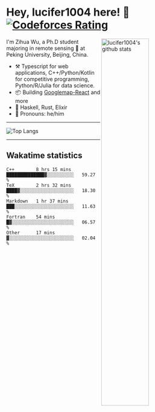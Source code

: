 # Hey, lucifer1004 here! :wave: [![Codeforces Rating](https://cfrating.ihcr.top/?user=lucifer1004&style=flat-square)](https://codeforces.com/profile/lucifer1004)

<img width="50%" align="right" alt="lucifer1004's github stats" src="https://github-readme-stats.vercel.app/api?username=lucifer1004&show_icons=true">

I'm Zihua Wu, a Ph.D student majoring in remote sensing :satellite: at Peking University, Beijing, China.

- :hammer_and_pick: Typescript for web applications, C++/Python/Kotlin for competitive programming, Python/R/Julia for data science.
- :package: Building [Googlemap-React](https://github.com/googlemap-react/googlemap-react) and more
- :seedling: Haskell, Rust, Elixir
- :man: Pronouns: he/him

---

![Top Langs](https://github-readme-stats.vercel.app/api/top-langs/?username=lucifer1004&layout=compact)

---

## Wakatime statistics

<!--START_SECTION:waka-->
```text
C++        8 hrs 15 mins   ██████████████▓░░░░░░░░░░   59.27 % 
TeX        2 hrs 32 mins   ████▓░░░░░░░░░░░░░░░░░░░░   18.30 % 
Markdown   1 hr 37 mins    ███░░░░░░░░░░░░░░░░░░░░░░   11.63 % 
Fortran    54 mins         █▓░░░░░░░░░░░░░░░░░░░░░░░   06.57 % 
Other      17 mins         ▓░░░░░░░░░░░░░░░░░░░░░░░░   02.04 % 
```
<!--END_SECTION:waka-->

